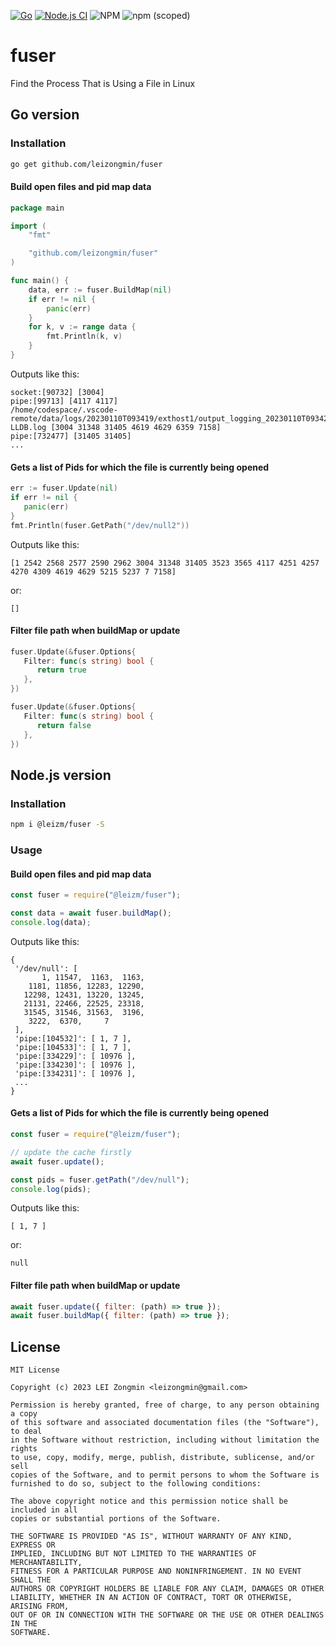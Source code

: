 [![Go](https://github.com/leizongmin/fuser/actions/workflows/go.yml/badge.svg)](https://github.com/leizongmin/fuser/actions/workflows/go.yml)
[![Node.js CI](https://github.com/leizongmin/fuser/actions/workflows/node.js.yml/badge.svg)](https://github.com/leizongmin/fuser/actions/workflows/node.js.yml)
![NPM](https://img.shields.io/npm/l/@leizm/fuser)
![npm (scoped)](https://img.shields.io/npm/v/@leizm/fuser)

# fuser

Find the Process That is Using a File in Linux

## Go version

### Installation

```bash
go get github.com/leizongmin/fuser
```

#### Build open files and pid map data

```go
package main

import (
	"fmt"

	"github.com/leizongmin/fuser"
)

func main() {
	data, err := fuser.BuildMap(nil)
	if err != nil {
		panic(err)
	}
	for k, v := range data {
		fmt.Println(k, v)
	}
}
```

Outputs like this:

```
socket:[90732] [3004]
pipe:[99713] [4117 4117]
/home/codespace/.vscode-remote/data/logs/20230110T093419/exthost1/output_logging_20230110T093428/12-LLDB.log [3004 31348 31405 4619 4629 6359 7158]
pipe:[732477] [31405 31405]
...
```

#### Gets a list of Pids for which the file is currently being opened

```go
err := fuser.Update(nil)
if err != nil {
   panic(err)
}
fmt.Println(fuser.GetPath("/dev/null2"))
```

Outputs like this:

```
[1 2542 2568 2577 2590 2962 3004 31348 31405 3523 3565 4117 4251 4257 4270 4309 4619 4629 5215 5237 7 7158]
```

or:

```
[]
```

#### Filter file path when buildMap or update

```go
fuser.Update(&fuser.Options{
   Filter: func(s string) bool {
      return true
   },
})

fuser.Update(&fuser.Options{
   Filter: func(s string) bool {
      return false
   },
})
```

## Node.js version

### Installation

```bash
npm i @leizm/fuser -S
```

### Usage

#### Build open files and pid map data

```js
const fuser = require("@leizm/fuser");

const data = await fuser.buildMap();
console.log(data);
```

Outputs like this:

```
{
 '/dev/null': [
       1, 11547,  1163,  1163,
    1181, 11856, 12283, 12290,
   12298, 12431, 13220, 13245,
   21131, 22466, 22525, 23318,
   31545, 31546, 31563,  3196,
    3222,  6370,     7
 ],
 'pipe:[104532]': [ 1, 7 ],
 'pipe:[104533]': [ 1, 7 ],
 'pipe:[334229]': [ 10976 ],
 'pipe:[334230]': [ 10976 ],
 'pipe:[334231]': [ 10976 ],
 ...
}
```

#### Gets a list of Pids for which the file is currently being opened

```js
const fuser = require("@leizm/fuser");

// update the cache firstly
await fuser.update();

const pids = fuser.getPath("/dev/null");
console.log(pids);
```

Outputs like this:

```
[ 1, 7 ]
```

or:

```
null
```

#### Filter file path when buildMap or update

```js
await fuser.update({ filter: (path) => true });
await fuser.buildMap({ filter: (path) => true });
```

## License

```
MIT License

Copyright (c) 2023 LEI Zongmin <leizongmin@gmail.com>

Permission is hereby granted, free of charge, to any person obtaining a copy
of this software and associated documentation files (the "Software"), to deal
in the Software without restriction, including without limitation the rights
to use, copy, modify, merge, publish, distribute, sublicense, and/or sell
copies of the Software, and to permit persons to whom the Software is
furnished to do so, subject to the following conditions:

The above copyright notice and this permission notice shall be included in all
copies or substantial portions of the Software.

THE SOFTWARE IS PROVIDED "AS IS", WITHOUT WARRANTY OF ANY KIND, EXPRESS OR
IMPLIED, INCLUDING BUT NOT LIMITED TO THE WARRANTIES OF MERCHANTABILITY,
FITNESS FOR A PARTICULAR PURPOSE AND NONINFRINGEMENT. IN NO EVENT SHALL THE
AUTHORS OR COPYRIGHT HOLDERS BE LIABLE FOR ANY CLAIM, DAMAGES OR OTHER
LIABILITY, WHETHER IN AN ACTION OF CONTRACT, TORT OR OTHERWISE, ARISING FROM,
OUT OF OR IN CONNECTION WITH THE SOFTWARE OR THE USE OR OTHER DEALINGS IN THE
SOFTWARE.
```
